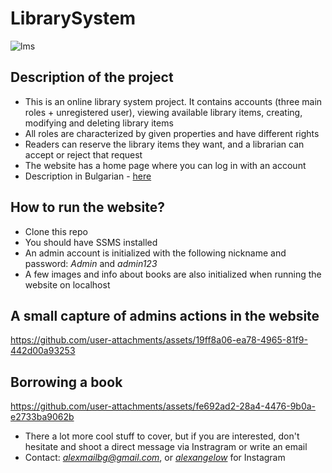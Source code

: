 # LibrarySystem

![lms](https://github.com/user-attachments/assets/6507c6c0-9dc3-470f-b81e-0b3ef6607f3d)

Description of the project
-

- This is an online library system project. It contains accounts (three main roles + unregistered user), viewing available library items, creating, modifying and deleting library items
- All roles are characterized by given properties and have different rights
- Readers can reserve the library items they want, and a librarian can accept or reject that request
- The website has a home page where you can log in with an account
- Description in Bulgarian - [here](https://github.com/Deirror/LibrarySystem/tree/main/Project%20Description)

How to run the website?
-

-  Clone this repo
-  You should have SSMS installed
-  An admin account is initialized with the following nickname and password: *Admin* and *admin123*
-  A few images and info about books are also initialized when running the website on localhost

A small capture of admins actions in the website
-

https://github.com/user-attachments/assets/19ff8a06-ea78-4965-81f9-442d00a93253

Borrowing a book
-

https://github.com/user-attachments/assets/fe692ad2-28a4-4476-9b0a-e2733ba9062b

-  There a lot more cool stuff to cover, but if you are interested, don't hesitate and shoot a direct message via Instragram or write an email
-  Contact: *alexmailbg@gmail.com*, or *[_alexangelow_](https://www.instagram.com/_alexangelow_)* for Instagram


